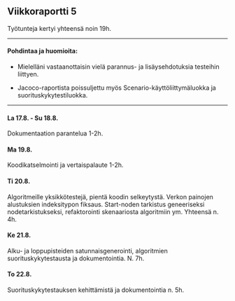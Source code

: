 ## Viikkoraportti 5

Työtunteja kertyi yhteensä noin 19h.

---

#### Pohdintaa ja huomioita:

* Mielelläni vastaanottaisin vielä parannus- ja lisäysehdotuksia testeihin liittyen.

* Jacoco-raportista poissuljettu myös Scenario-käyttöliittymäluokka ja suorituskykytestiluokka.

---

#### La 17.8. - Su 18.8.

Dokumentaation parantelua 1-2h.

#### Ma 19.8.

Koodikatselmointi ja vertaispalaute 1-2h.

#### Ti 20.8.

Algoritmeille yksikkötestejä, pientä koodin selkeytystä. Verkon painojen alustuksien indeksitypon fiksaus. Start-noden tarkistus geneeriseksi nodetarkistukseksi, refaktorointi skenaariosta algoritmiin ym. Yhteensä n. 4h.

#### Ke 21.8.

Alku- ja loppupisteiden satunnaisgenerointi, algoritmien suorituskykytestausta ja dokumentointia. N. 7h.

#### To 22.8.

Suorituskykytestauksen kehittämistä ja dokumentointia n. 5h.